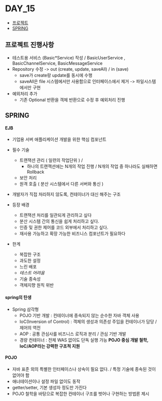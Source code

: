 # DAY_15

- [프로젝트](#프로젝트-진행사항)
- [SPRING](#SPRING)

## 프로젝트 진행사항
- 테스트용 서비스 (Basic*Service) 작성 / BasicUserService , BasicChannelService, BasicMessageService
- Repository 수정 -> out (create, update, saveAll) / in (save)
  - save가 create랑 update를 동시에 수행
  - saveAll은 file 시스템에서만 사용함으로 인터페이스에서 제거 -> 파일시스템에서만 구현
- 예외처리 추가
  - 기존 Optional 반환을 객체 반환으로 수정 후 예외처리 진행
 
## SPRING

#### EJB
- 기업용 서버 애플리케이션 개발을 위한 핵심 컴포넌트
- 필수 기술
  - 트랜잭션 관리 ( 일련의 작업단위 ) /
    - 하나의 트랜잭션에는 N개의 작업 진행 / N개의 작업 중 하나라도 실패하면 Rollback
  - 보안 처리
  - 원격 호출 ( 분산 시스템에서 다른 서버와 통신 )
- 개발자가 직접 처리하지 않도록, 컨테이너가 대신 해주는 구조

- 등장 배경
  - 트랜잭션 처리를 일관되게 관리하고 싶다
  - 분산 시스템 간의 통신을 쉽게 처리하고 싶다.
  - 인증 및 권한 제어를 코드 외부에서 처리하고 싶다.
  - 재사용 가능하고 확장 가능한 비즈니스 컴포넌트가 필요하다
- 한계
  - 복잡한 구조
  - 과도한 설정
  - 느린 배포
  - *테스트 어려움*
  - 기술 종속성
  - 객체지향 원칙 위반

#### spring의 탄생
- Spring 삼각형
  - POJO 기반 개발 : 컨테이너에 종속되지 않는 순수한 자바 객체 사용
  - IoC(Inversion of Control) : 객체의 생성과 의존성 주입을 컨테이너가 담당 / 제어의 역전
  - AOP : 공통 관심사를 비즈니스 로직과 분리 / 관심 기반 개발
  - 경량 컨테이너 : 전체 WAS 없이도 단독 실행 가능
**POJO 중심 개발 철학, IoC/AOP라는 강력한 구조적 지원**

#### POJO
- 자바 표준 외의 특별한 인터페이스나 상속이 필요 없다. / 특정 기술에 종속된 것이 없어야 함
- 애너테이션이나 설정 파일 없이도 동작
- getter/setter, 기본 생성자 정도만 가진다
- POJO 철학을 바탕으로 복잡한 컨테이너 구조를 벗어나 구현하는 방법론 제시

